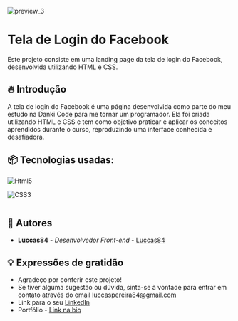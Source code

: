 ![preview_3](https://github.com/Luccas84/Formul-rio-de-Profissional/assets/167586263/a7fd6f83-2d77-49e8-bdaf-f160c6e3c69e)

# Tela de Login do Facebook

Este projeto consiste em uma landing page da tela de login do Facebook, desenvolvida utilizando HTML e CSS.

## 🔥 Introdução

A tela de login do Facebook é uma página desenvolvida como parte do meu estudo na Danki Code para me tornar um programador. Ela foi criada utilizando HTML e CSS e tem como objetivo praticar e aplicar os conceitos aprendidos durante o curso, reproduzindo uma interface conhecida e desafiadora.

## 📦 Tecnologias usadas:

<div style="display: inline-block">
  <img
    alt="Html5"
    src="https://img.shields.io/badge/HTML5-E34F26?style=for-the-badge&logo=html5&logoColor=white"
  />
  
  <img
    alt="CSS3"
    src="https://img.shields.io/badge/CSS3-1572B6?style=for-the-badge&logo=css3&logoColor=white"
  />
</div>

## 👷 Autores

* **Luccas84** - *Desenvolvedor Front-end* - [Luccas84](https://github.com/Luccas84)

## 💡 Expressões de gratidão

* Agradeço por conferir este projeto!
* Se tiver alguma sugestão ou dúvida, sinta-se à vontade para entrar em contato através do email luccaspereira84@gmail.com
* Link para o seu [LinkedIn](https://www.linkedin.com/in/luccas-pereira-40022b229/)
* Portfólio - [Link na bio](https://acesse.dev/portfolio-luccaspereira)
